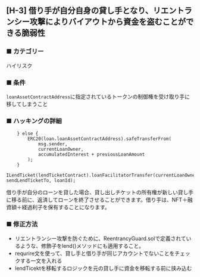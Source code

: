 ## [H-3] 借り手が自分自身の貸し手となり、リエントランシー攻撃によりバイアウトから資金を盗むことができる脆弱性

### ■ カテゴリー

ハイリスク

### ■ 条件

`loanAssetContractAddress`に指定されているトークンの制御権を受け取り手に移してしまうこと

### ■ ハッキングの詳細

```sol
    } else {
        ERC20(loan.loanAssetContractAddress).safeTransferFrom(
            msg.sender,
            currentLoanOwner,
            accumulatedInterest + previousLoanAmount
        );
    }
    ILendTicket(lendTicketContract).loanFacilitatorTransfer(currentLoanOwner, sendLendTicketTo, loanId);
```

借り手が自分のローンを貸した場合、貸し出しチケットの所有権が新しい貸し手に移る前に、返済してローンを終了させることができます。借り手は、NFT＋融資額＋経過利子を保有することになります。

### ■ 修正方法

- リエントランシー攻撃を防ぐために、ReentrancyGuard.solで定義されているような、修飾子をlend()メソッドにも適用すること。
- requrire文を使って、貸し手と借り手が同じアカウントでないことをチェックする一文を入れる
- lendTicektを移転するロジックを元の貸し手に資金を移転する前に挟み込む
